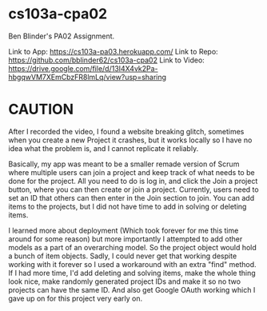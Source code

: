 # cs103a-cpa02
Ben Blinder's PA02 Assignment.

Link to App: https://cs103a-pa03.herokuapp.com/ 
Link to Repo: https://github.com/bblinder62/cs103a-cpa02
Link to Video: https://drive.google.com/file/d/13I4X4vk2Pa-hbgqwVM7XEmCbzFR8lmLq/view?usp=sharing

# CAUTION
After I recorded the video, I found a website breaking glitch, sometimes when you create a new Project it crashes, but it works locally so I have no idea what the problem is, and I cannot replicate it reliably.

Basically, my app was meant to be a smaller remade version of Scrum where multiple users can join a project and keep track of what needs to be done for the project. 
All you need to do is log in, and click the Join a project button, where you can then create or join a project. Currently, users need to set an ID that others can then enter in the Join section to join.
You can add items to the projects, but I did not have time to add in solving or deleting items.

I learned more about deployment (Which took forever for me this time around for some reason) but more importantly I attempted to add other models as a part of an overarching model. So the project object would hold a bunch of item objects. Sadly, I could never get that working despite working with it forever so I used a workaround with an extra "find" method.
If I had more time, I'd add deleting and solving items, make the whole thing look nice, make randomly generated project IDs and make it so no two projects can have the same ID. And also get Google OAuth working which I gave up on for this project very early on.

